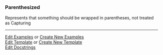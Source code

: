 ### <a id="McUtils.Parsers.RegexPatterns.Parenthesized">Parenthesized</a>
Represents that something should be wrapped in parentheses, not treated as Capturing



___

[Edit Examples](https://github.com/McCoyGroup/McUtils/edit/edit/ci/examples/ci/docs/McUtils/Parsers/RegexPatterns/Parenthesized.md) or 
[Create New Examples](https://github.com/McCoyGroup/McUtils/new/edit/?filename=ci/examples/ci/docs/McUtils/Parsers/RegexPatterns/Parenthesized.md) <br/>
[Edit Template](https://github.com/McCoyGroup/McUtils/edit/edit/ci/docs/ci/docs/McUtils/Parsers/RegexPatterns/Parenthesized.md) or 
[Create New Template](https://github.com/McCoyGroup/McUtils/new/edit/?filename=ci/docs/templates/ci/docs/McUtils/Parsers/RegexPatterns/Parenthesized.md) <br/>
[Edit Docstrings](https://github.com/McCoyGroup/McUtils/edit/edit/McUtils/Parsers/RegexPatterns/Parenthesized/__init__.py?message=Update%20Docs)